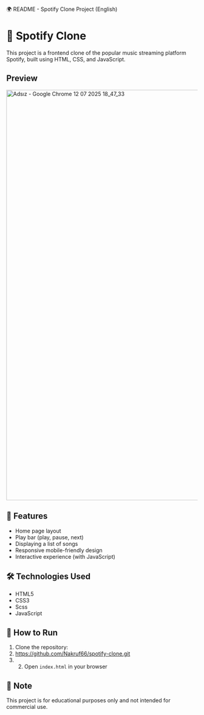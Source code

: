 🌍 README - Spotify Clone Project (English)
  
  # 🎵 Spotify Clone

This project is a frontend clone of the popular music streaming platform Spotify, built using HTML, CSS, and JavaScript.

## Preview

<img width="1920" height="1080" alt="Adsız - Google Chrome 12 07 2025 18_47_33" src="https://github.com/user-attachments/assets/d51ff125-30cf-48ce-a292-6bda13ef775f" />



## 🚀 Features

- Home page layout
- Play bar (play, pause, next)
- Displaying a list of songs
- Responsive mobile-friendly design
- Interactive experience (with JavaScript)

## 🛠️ Technologies Used

- HTML5  
- CSS3
- Scss
- JavaScript


## 📂 How to Run

1. Clone the repository:
2. https://github.com/Nakruf66/spotify-clone.git
3. 2. Open `index.html` in your browser

## 📌 Note

This project is for educational purposes only and not intended for commercial use.

